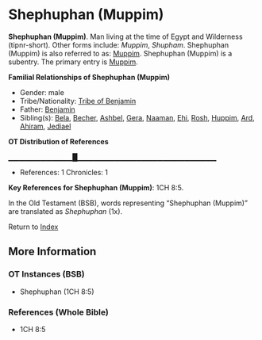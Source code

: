 # Shephuphan (Muppim)
**Shephuphan (Muppim)**. 
Man living at the time of Egypt and Wilderness (tipnr-short). 
Other forms include: 
*Muppim*, *Shupham*. 
Shephuphan (Muppim) is also referred to as: 
[Muppim](Muppim.md). 
Shephuphan (Muppim) is a subentry. The primary entry is 
[Muppim](Muppim.md). 




**Familial Relationships of Shephuphan (Muppim)**


* Gender: male
* Tribe/Nationality: [Tribe of Benjamin](../../../groups/md/acai/Benjamin.md)
* Father: [Benjamin](Benjamin.md)
* Sibling(s): [Bela](Bela.md), [Becher](Becher.md), [Ashbel](Ashbel.md), [Gera](Gera.md), [Naaman](Naaman.md), [Ehi](Ehi.md), [Rosh](Rosh.md), [Huppim](Huppim.md), [Ard](Ard.md), [Ahiram](Ahiram.md), [Jediael](Jediael.md)


**OT Distribution of References**

▁▁▁▁▁▁▁▁▁▁▁▁█▁▁▁▁▁▁▁▁▁▁▁▁▁▁▁▁▁▁▁▁▁▁▁▁▁▁
* References: 1 Chronicles: 1



**Key References for Shephuphan (Muppim)**: 
1CH 8:5. 


In the Old Testament (BSB), words representing “Shephuphan (Muppim)” are translated as 
*Shephuphan* (1x). 




Return to [Index](00-Index.md)

## More Information

### OT Instances (BSB)

* Shephuphan (1CH 8:5)



### References (Whole Bible)

* 1CH 8:5



